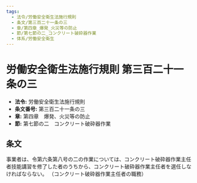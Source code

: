 ```yaml
---
tags:
  - 法令/労働安全衛生法施行規則
  - 条文/第三百二十一条の三
  - 章/第四章_爆発_火災等の防止
  - 節/第七節の二_コンクリート破砕器作業
  - 体系/労働安全衛生
---
```

# 労働安全衛生法施行規則 第三百二十一条の三

- **法令:** 労働安全衛生法施行規則
- **条文番号:** 第三百二十一条の三
- **章:** 第四章　爆発、火災等の防止
- **節:** 第七節の二　コンクリート破砕器作業

## 条文
事業者は、令第六条第八号の二の作業については、コンクリート破砕器作業主任者技能講習を修了した者のうちから、コンクリート破砕器作業主任者を選任しなければならない。
（コンクリート破砕器作業主任者の職務）

